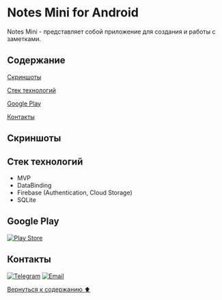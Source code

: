 # Notes Mini for Android  

Notes Mini - представляет собой приложение для создания и работы с заметками.

## Содержание <a name="paragraph0"></a>

[Скриншоты](#paragraph1)

[Стек технологий](#paragraph2)

[Google Play](#paragraph3)

[Контакты](#paragraph4)

## Скриншоты <a name="paragraph1"></a>

## Стек технологий <a name="paragraph2"></a>

* MVP
* DataBinding
* Firebase (Authentication, Cloud Storage)
* SQLite

## Google Play <a name="paragraph3"></a>

[![Play Store](https://img.shields.io/badge/Google_Play-414141?style=for-the-badge&logo=google-play&logoColor=white)](https://play.google.com/store/apps/details?id=com.loskon.noteminimalism3)

## Контакты <a name="paragraph4"></a>

[![Telegram](https://img.shields.io/badge/Telegram-2CA5E0?style=for-the-badge&logo=telegram&logoColor=white)](https://t.me/loskon)
[![Email](https://img.shields.io/badge/Gmail-D14836?style=for-the-badge&logo=gmail&logoColor=white)](mailto:andreyrochev23@gmail.com)

[Вернуться к содержанию :arrow_up:](#paragraph0)
